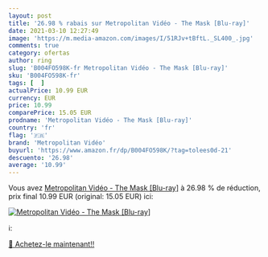 ```yaml
---
layout: post
title: '26.98 % rabais sur Metropolitan Vidéo - The Mask [Blu-ray]'
date: 2021-03-10 12:27:49
image: 'https://m.media-amazon.com/images/I/51RJv+tBftL._SL400_.jpg'
comments: true
category: ofertas
author: ring
slug: 'B004FO598K-fr Metropolitan Vidéo - The Mask [Blu-ray]'
sku: 'B004FO598K-fr'
tags: [  ]
actualPrice: 10.99 EUR
currency: EUR
price: 10.99
comparePrice: 15.05 EUR
prodname: 'Metropolitan Vidéo - The Mask [Blu-ray]'
country: 'fr'
flag: '🇫🇷'
brand: 'Metropolitan Vidéo'
buyurl: 'https://www.amazon.fr/dp/B004FO598K/?tag=tolees0d-21'
descuento: '26.98'
average: '10.99'
---
```


Vous avez [Metropolitan Vidéo - The Mask [Blu-ray]](https://www.amazon.fr/dp/B004FO598K/?tag=tolees0d-21)  à  26.98 % de réduction, prix final  10.99 EUR (original: 15.05 EUR) ici:

[![Metropolitan Vidéo - The Mask [Blu-ray]](https://m.media-amazon.com/images/I/51RJv+tBftL._SL400_.jpg)](https://www.amazon.fr/dp/B004FO598K/?tag=tolees0d-21)

ℹ️:


[🛒 Achetez-le maintenant!!](https://www.amazon.fr/dp/B004FO598K/?tag=tolees0d-21)
